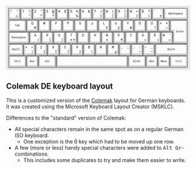 ![keymap](keymap.png)

## Colemak DE keyboard layout

This is a customized version of the [Colemak](https://colemak.com/) layout for German keyboards. It was created using the Microsoft Keyboard Layout Creator (MSKLC).

Differences to the "standard" version of Colemak:

- All special characters remain in the same spot as on a regular German ISO keyboard.
  - One exception is the <kbd>Ö</kbd> key which had to be moved up one row.
- A few (more or less) handy special characters were added to <kbd>Alt Gr</kbd>-combinations.
  - This includes some duplicates to try and make them easier to write.